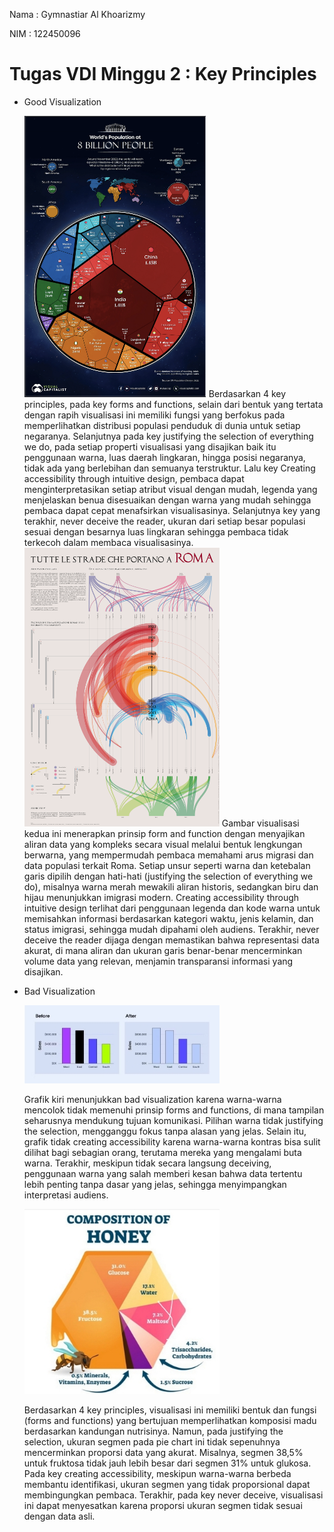 ﻿Nama : Gymnastiar Al Khoarizmy

NIM : 122450096
# **Tugas VDI Minggu 2 : Key Principles**
- Good Visualization

  ![](Aspose.Words.8d5bf618-92e0-4d43-92bc-e5e4d1c0a01d.001.png)
  Berdasarkan 4 key principles, pada key forms and functions, selain dari bentuk yang tertata dengan rapih visualisasi ini memiliki fungsi yang berfokus pada memperlihatkan distribusi populasi penduduk di dunia untuk setiap negaranya. Selanjutnya pada key justifying the selection of everything we do, pada setiap properti visualisasi yang disajikan baik itu penggunaan warna, luas daerah lingkaran, hingga posisi negaranya, tidak ada yang berlebihan dan semuanya terstruktur. Lalu key Creating accessibility through intuitive design, pembaca dapat menginterpretasikan setiap atribut visual dengan mudah, legenda yang menjelaskan benua disesuaikan dengan warna yang mudah sehingga pembaca dapat cepat menafsirkan visualisasinya. Selanjutnya key yang terakhir, never deceive the reader, ukuran dari setiap besar populasi sesuai dengan besarnya luas lingkaran sehingga pembaca tidak terkecoh dalam membaca visualisasinya.
  ![](Aspose.Words.8d5bf618-92e0-4d43-92bc-e5e4d1c0a01d.002.png)
  Gambar visualisasi kedua ini menerapkan prinsip form and function dengan menyajikan aliran data yang kompleks secara visual melalui bentuk lengkungan berwarna, yang mempermudah pembaca memahami arus migrasi dan data populasi terkait Roma. Setiap unsur seperti warna dan ketebalan garis dipilih dengan hati-hati (justifying the selection of everything we do), misalnya warna merah mewakili aliran historis, sedangkan biru dan hijau menunjukkan imigrasi modern. Creating accessibility through intuitive design terlihat dari penggunaan legenda dan kode warna untuk memisahkan informasi berdasarkan kategori waktu, jenis kelamin, dan status imigrasi, sehingga mudah dipahami oleh audiens. Terakhir, never deceive the reader dijaga dengan memastikan bahwa representasi data akurat, di mana aliran dan ukuran garis benar-benar mencerminkan volume data yang relevan, menjamin transparansi informasi yang disajikan.

- Bad Visualization

  ![](Aspose.Words.8d5bf618-92e0-4d43-92bc-e5e4d1c0a01d.003.jpeg)

  Grafik kiri menunjukkan bad visualization karena warna-warna mencolok tidak memenuhi prinsip forms and functions, di mana tampilan seharusnya mendukung tujuan komunikasi. Pilihan warna tidak justifying the selection, mengganggu fokus tanpa alasan yang jelas. Selain itu, grafik tidak creating accessibility karena warna-warna kontras bisa sulit dilihat bagi sebagian orang, terutama mereka yang mengalami buta warna. Terakhir, meskipun tidak secara langsung deceiving, penggunaan warna yang salah memberi kesan bahwa data tertentu lebih penting tanpa dasar yang jelas, sehingga menyimpangkan interpretasi audiens.

  ![](Aspose.Words.8d5bf618-92e0-4d43-92bc-e5e4d1c0a01d.004.jpeg)

  Berdasarkan 4 key principles, visualisasi ini memiliki bentuk dan fungsi (forms and functions) yang bertujuan memperlihatkan komposisi madu berdasarkan kandungan nutrisinya. Namun, pada justifying the selection, ukuran segmen pada pie chart ini tidak sepenuhnya mencerminkan proporsi data yang akurat. Misalnya, segmen 38,5% untuk fruktosa tidak jauh lebih besar dari segmen 31% untuk glukosa. Pada key creating accessibility, meskipun warna-warna berbeda membantu identifikasi, ukuran segmen yang tidak proporsional dapat membingungkan pembaca. Terakhir, pada key never deceive, visualisasi ini dapat menyesatkan karena proporsi ukuran segmen tidak sesuai dengan data asli.

